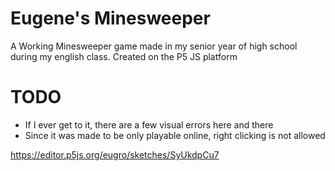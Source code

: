 # Eugene's Minesweeper
A Working Minesweeper game made in my senior year of high school during my english class. Created on the P5 JS platform
# TODO
 - If I ever get to it, there are a few visual errors here and there
 - Since it was made to be only playable online, right clicking is not allowed
 
 https://editor.p5js.org/eugro/sketches/SyUkdpCu7
